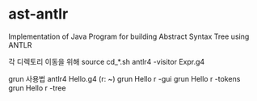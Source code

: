 # ast-antlr
Implementation of Java Program for building Abstract Syntax Tree using ANTLR

각 디렉토리 이동을 위해 source cd_*.sh
antlr4 -visitor Expr.g4

grun 사용법
antlr4 Hello.g4 (r: ~)
grun Hello r -gui 
grun Hello r -tokens  
grun Hello r -tree

